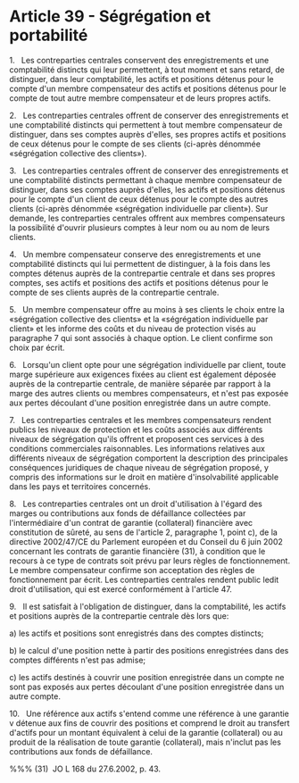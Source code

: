 # Article 39 - Ségrégation et portabilité


1.   Les contreparties centrales conservent des enregistrements et une comptabilité distincts qui leur permettent, à tout moment et sans retard, de distinguer, dans leur comptabilité, les actifs et positions détenus pour le compte d'un membre compensateur des actifs et positions détenus pour le compte de tout autre membre compensateur et de leurs propres actifs.

2.   Les contreparties centrales offrent de conserver des enregistrements et une comptabilité distincts qui permettent à tout membre compensateur de distinguer, dans ses comptes auprès d'elles, ses propres actifs et positions de ceux détenus pour le compte de ses clients (ci-après dénommée «ségrégation collective des clients»).

3.   Les contreparties centrales offrent de conserver des enregistrements et une comptabilité distincts permettant à chaque membre compensateur de distinguer, dans ses comptes auprès d'elles, les actifs et positions détenus pour le compte d'un client de ceux détenus pour le compte des autres clients (ci-après dénommée «ségrégation individuelle par client»). Sur demande, les contreparties centrales offrent aux membres compensateurs la possibilité d'ouvrir plusieurs comptes à leur nom ou au nom de leurs clients.

4.   Un membre compensateur conserve des enregistrements et une comptabilité distincts qui lui permettent de distinguer, à la fois dans les comptes détenus auprès de la contrepartie centrale et dans ses propres comptes, ses actifs et positions des actifs et positions détenus pour le compte de ses clients auprès de la contrepartie centrale.

5.   Un membre compensateur offre au moins à ses clients le choix entre la «ségrégation collective des clients» et la «ségrégation individuelle par client» et les informe des coûts et du niveau de protection visés au paragraphe 7 qui sont associés à chaque option. Le client confirme son choix par écrit.

6.   Lorsqu'un client opte pour une ségrégation individuelle par client, toute marge supérieure aux exigences fixées au client est également déposée auprès de la contrepartie centrale, de manière séparée par rapport à la marge des autres clients ou membres compensateurs, et n'est pas exposée aux pertes découlant d'une position enregistrée dans un autre compte.

7.   Les contreparties centrales et les membres compensateurs rendent publics les niveaux de protection et les coûts associés aux différents niveaux de ségrégation qu'ils offrent et proposent ces services à des conditions commerciales raisonnables. Les informations relatives aux différents niveaux de ségrégation comportent la description des principales conséquences juridiques de chaque niveau de ségrégation proposé, y compris des informations sur le droit en matière d'insolvabilité applicable dans les pays et territoires concernés.

8.   Les contreparties centrales ont un droit d'utilisation à l'égard des marges ou contributions aux fonds de défaillance collectées par l'intermédiaire d'un contrat de garantie (collateral) financière avec constitution de sûreté, au sens de l'article 2, paragraphe 1, point c), de la directive 2002/47/CE du Parlement européen et du Conseil du 6 juin 2002 concernant les contrats de garantie financière (31), à condition que le recours à ce type de contrats soit prévu par leurs règles de fonctionnement. Le membre compensateur confirme son acceptation des règles de fonctionnement par écrit. Les contreparties centrales rendent public ledit droit d'utilisation, qui est exercé conformément à l'article 47.

9.   Il est satisfait à l'obligation de distinguer, dans la comptabilité, les actifs et positions auprès de la contrepartie centrale dès lors que:

a) les actifs et positions sont enregistrés dans des comptes distincts;

b) le calcul d'une position nette à partir des positions enregistrées dans des comptes différents n'est pas admise;

c) les actifs destinés à couvrir une position enregistrée dans un compte ne sont pas exposés aux pertes découlant d'une position enregistrée dans un autre compte.

10.   Une référence aux actifs s'entend comme une référence à une garantie v détenue aux fins de couvrir des positions et comprend le droit au transfert d'actifs pour un montant équivalent à celui de la garantie (collateral) ou au produit de la réalisation de toute garantie (collateral), mais n'inclut pas les contributions aux fonds de défaillance.

%%% (31)  JO L 168 du 27.6.2002, p. 43.
